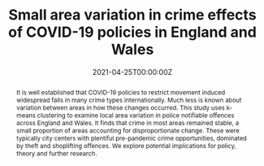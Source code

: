 ---
abstract: It is well established that COVID-19 policies to restrict movement induced widespread falls in many crime types internationally. Much less is known about variation between areas in how these changes occurred. This study uses k-means clustering to examine local area variation in police notifiable offences across England and Wales. It finds that crime in most areas remained stable, a small proportion of areas accounting for disproportionate change. These were typically city centers with plentiful pre-pandemic crime opportunities, dominated by theft and shoplifting offences. We explore potential implications for policy, theory and further research.
authors:
- Samuel Langton
- Anthony Dixon
- Graham Farrell
date: "2021-04-25T00:00:00Z"
doi: ""
featured: false
image:
  caption: ""
  focal_point: ""
  preview_only: true
projects: []
publication: 'Under review'
publication_short: ""
publication_types:
- "3"
publishDate: "2021-04-25T00:00:00Z"
summary: Paper examining local varition in the COVID-19 lockdown crime drop.
tags:
- crime
- covid
- geography
- longitudinal
- clustering
title: Small area variation in crime effects of COVID-19 policies in England and Wales
url_preprint: "https://osf.io/preprints/socarxiv/cw6a4"
---